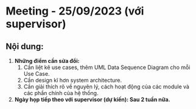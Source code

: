 # Meeting - 25/09/2023 (với supervisor)

## Nội dung:
1. **Những điểm cần sửa đổi:**
    1. Cần liệt kê use cases, thêm UML Data Sequence Diagram cho mỗi Use Case.
    2. Cần design kĩ hơn system architecture.
    3. Cần giải thích rõ về nguyên lý, cách hoạt động của các module và các phần chính của hệ thống.
2. **Ngày họp tiếp theo với supervisor (dự kiến): Sau 2 tuần nữa.**